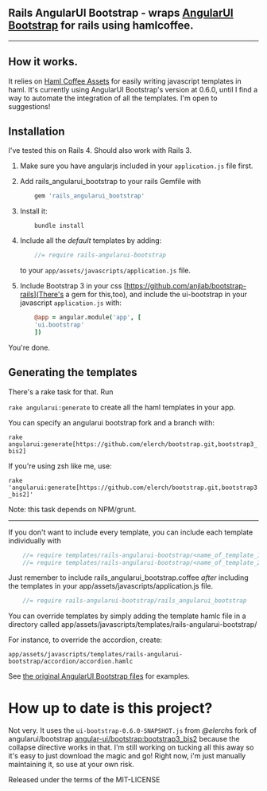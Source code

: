 ## Rails AngularUI Bootstrap - wraps [AngularUI Bootstrap](https://github.com/angular-ui/bootstrap) for rails using hamlcoffee.

***

## How it works.

It relies on [Haml Coffee Assets](https://github.com/netzpirat/haml_coffee_assets) for easily writing 
javascript templates in haml. It's currently using AngularUI Bootstrap's version at 0.6.0, until I find a way to automate the integration of all
the templates. I'm open to suggestions!

## Installation

I've tested this on Rails 4. Should also work with Rails 3.

1. Make sure you have angularjs included in your `application.js` file first.
2. Add rails_angularui_bootstrap to your rails Gemfile with

	```ruby
		gem 'rails_angularui_bootstrap'
	```
3. Install it: 
	```console
		bundle install
	```
4. Include all the *default* templates by adding:
	```javascript
		//= require rails-angularui-bootstrap
	```
	to your `app/assets/javascripts/application.js` file.
5. Include Bootstrap 3 in your css [https://github.com/anjlab/bootstrap-rails](There's a gem for this,too), and include the ui-bootstrap
	in your javascript `application.js` with:

	```coffeescript 
		@app = angular.module('app', [
	  	'ui.bootstrap'
		])
	```

You're done.

## Generating the templates

There's a rake task for that. Run

`rake angularui:generate` to create all the haml templates in your app. 

You can specify an angularui bootstrap fork and a branch with:

`rake angularui:generate[https://github.com/elerch/bootstrap.git,bootstrap3_bis2]`

If you're using zsh like me, use:

`rake 'angularui:generate[https://github.com/elerch/bootstrap.git,bootstrap3_bis2]'`

Note: this task depends on NPM/grunt.

***

If you don't want to include every template, you can include each template individually with

```javascript
	//= require templates/rails-angularui-bootstrap/<name_of_template_1>
	//= require templates/rails-angularui-bootstrap/<name_of_template_2>
```

Just remember to include rails_angularui_bootstrap.coffee *after* including the templates
in your app/assets/javascripts/application.js file.

```javascript
	//= require rails-angularui-bootstrap/rails_angularui_bootstrap
```

You can override templates by simply adding the template hamlc file in a directory called app/assets/javascripts/templates/rails-angularui-bootstrap/





For instance, to override the accordion,
create:

`app/assets/javascripts/templates/rails-angularui-bootstrap/accordion/accordion.hamlc`

See [the original AngularUI Bootstrap files](https://github.com/angular-ui/bootstrap/tree/master/template) for examples.

# How up to date is this project?

Not very. It uses the `ui-bootstrap-0.6.0-SNAPSHOT.js` from *@elerch*s fork of angularui/bootstrap [angular-ui/bootstrap:bootstrap3_bis2](https://github.com/elerch/bootstrap/tree/bootstrap3_bis2) because the collapse directive works in that. I'm still working on tucking all this away so it's easy to just download the magic and go! Right now, i'm just manually maintaining it, so use at your own risk.

Released under the terms of the MIT-LICENSE